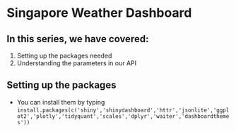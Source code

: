 # Singapore Weather Dashboard

## In this series, we have covered:
1. Setting up the packages needed
2. Understanding the parameters in our API

## Setting up the packages
- You can install them by typing ```install.packages(c('shiny','shinydashboard','httr','jsonlite','ggplot2','plotly','tidyquant','scales','dplyr','waiter','dashboardthemes'))```
